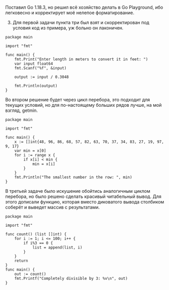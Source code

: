 Поставил Go 1.18.3, но решил всё хозяйство делать в Go Playground, ибо легковесно и корректирует моё нелепое форматирование.

3. Для первой задачи пункта три был взят и скорректирован под условия код из примера, уж больно он лаконичен.
```
package main

import "fmt"

func main() {
	fmt.Print("Enter length in meters to convert it in feet: ")
	var input float64
	fmt.Scanf("%f", &input)

	output := input / 0.3048

	fmt.Println(output)
}
```
Во втором решение будет через цикл перебора, это подходит для текущих условий, но для по-настоящему больших рядов лучше, на мой взгляд, getmin.

```
package main

import "fmt"

func main() {
	x := []int{48, 96, 86, 68, 57, 82, 63, 70, 37, 34, 83, 27, 19, 97, 9, 17}
	var min = x[0]
	for i := range x {
		if x[i] < min {
			min = x[i]
		}
	}
	fmt.Println("The smallest number in the row: ", min)
}
```

В третьей задаче было искушение обойтись аналогичным циклом перебора, но было решено сделать красивый читабельный вывод. Для этого дописали функцию, которая вместо диковатого вывода столбиком соберёт и выведет массив с результатами.
```
package main

import "fmt"

func count() (list []int) {
	for i := 1; i <= 100; i++ {
		if i%3 == 0 {
			list = append(list, i)
		}
	}
	return
}
func main() {
	out := count()
	fmt.Printf("Completely divisible by 3: %v\n", out)
}
```
